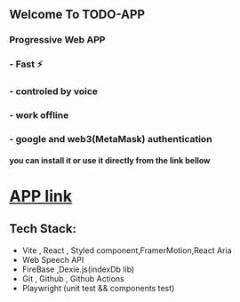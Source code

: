 ## Welcome To  TODO-APP
### Progressive Web  APP
### - Fast ⚡️ 
### - controled by voice
### - work offline
### - google and web3(MetaMask) authentication


#### you can install it or use it directly from the link bellow


# [APP link](https://todomarwenlabidi.vercel.app/)

## Tech Stack:
- Vite , React , Styled component,FramerMotion,React Aria
- Web Speech API
- FireBase ,Dexie.js(indexDb lib)
- Git , Github , Github Actions
- Playwright (unit test && components test)
